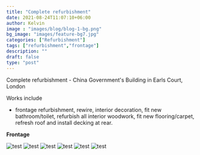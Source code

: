 ```yaml
---
title: "Complete refurbishment"
date: 2021-08-24T11:07:10+06:00
author: Kelvin
image : "images/blog/blog-1-bg.png"
bg_image: "images/feature-bg7.jpg"
categories: ["Refurbishment"]
tags: ["refurbishment","frontage"]
description: ""
draft: false
type: "post"
---
```



Complete refurbishment - China Government's Building in Earls Court, London 

Works include  
  - frontage refurbishment, rewire, interior decoration, fit new bathroom/toilet, refurbish all interior woodwork, fit new flooring/carpet, refresh roof and install decking at rear.

**Frontage**

![test](/images/blog/blog-1%20(1).jpg)
![test](/images/blog/blog-1%20(2).jpg)
![test](/images/blog/blog-1%20(3).jpg)
![test](/images/blog/blog-1%20(4).jpg)
![test](/images/blog/blog-1%20(5).jpg)
![test](/images/blog/blog-1%20(6).jpg)
